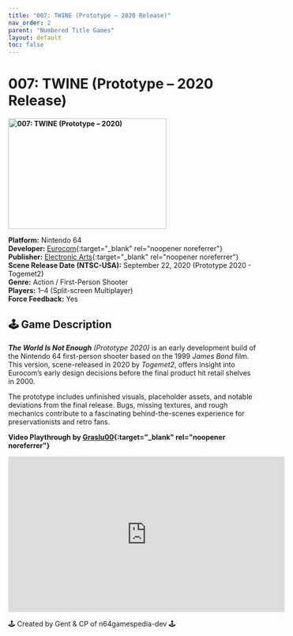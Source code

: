 ```yaml
---
title: "007: TWINE (Prototype – 2020 Release)"
nav_order: 2
parent: "Numbered Title Games"
layout: default
toc: false
---
```


# 007: TWINE (Prototype – 2020 Release)
<b>
<img src="https://raw.githubusercontent.com/TheGent/n64gamespedia/main/media/usa/007-world-is-not-enough-prototype2020.png" alt="007: TWINE (Prototype – 2020)" width="320" height="224" />
</b>

**Platform:** Nintendo 64  
**Developer:** [Eurocom](https://en.wikipedia.org/wiki/Eurocom){:target="_blank" rel="noopener noreferrer"}  
**Publisher:** [Electronic Arts](https://en.wikipedia.org/wiki/Electronic_Arts){:target="_blank" rel="noopener noreferrer"}  
**Scene Release Date (NTSC-USA):** September 22, 2020 (Prototype 2020 - Togemet2)  
**Genre:** Action / First-Person Shooter  
**Players:** 1–4 (Split-screen Multiplayer)  
**Force Feedback:** Yes  

## 🕹️ Game Description  
<em><strong>The World Is Not Enough</strong></em> *(Prototype 2020)* is an early development build of the Nintendo 64 first-person shooter based on the 1999 <em>James Bond</em> film. This version, scene-released in 2020 by *Togemet2*, offers insight into Eurocom’s early design decisions before the final product hit retail shelves in 2000.

The prototype includes unfinished visuals, placeholder assets, and notable deviations from the final release. Bugs, missing textures, and rough mechanics contribute to a fascinating behind-the-scenes experience for preservationists and retro fans.

**Video Playthrough by [Graslu00](https://www.youtube.com/channel/UCGInMxYIVrl23nLjDAIMknw){:target="_blank" rel="noopener noreferrer"}**

<iframe width="560" height="315" src="https://www.youtube.com/embed/YOUR_VIDEO_ID" title="007: TWINE (Prototype – 2020 Release) – Showcase by Graslu00" frameborder="0" allowfullscreen></iframe>

🕹️ Created by Gent & CP of n64gamespedia-dev 🕹️

<!-- Vault Format: n64gamespedia-dev -->
<!-- Protocol Source: _vault-specs/format-protocol.md -->

